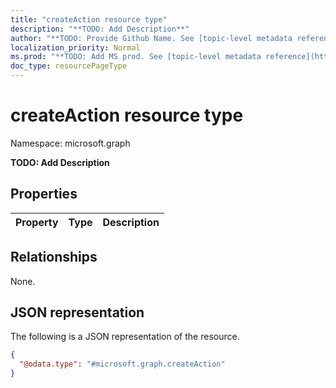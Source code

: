 ```yaml
---
title: "createAction resource type"
description: "**TODO: Add Description**"
author: "**TODO: Provide Github Name. See [topic-level metadata reference](https://msgo.azurewebsites.net/add/document/guidelines/metadata.html#topic-level-metadata)**"
localization_priority: Normal
ms.prod: "**TODO: Add MS prod. See [topic-level metadata reference](https://msgo.azurewebsites.net/add/document/guidelines/metadata.html#topic-level-metadata)**"
doc_type: resourcePageType
---
```


# createAction resource type

Namespace: microsoft.graph

**TODO: Add Description**

## Properties
|Property|Type|Description|
|:---|:---|:---|

## Relationships
None.

## JSON representation
The following is a JSON representation of the resource.
<!-- {
  "blockType": "resource",
  "@odata.type": "microsoft.graph.createAction"
}
-->
``` json
{
  "@odata.type": "#microsoft.graph.createAction"
}
```

